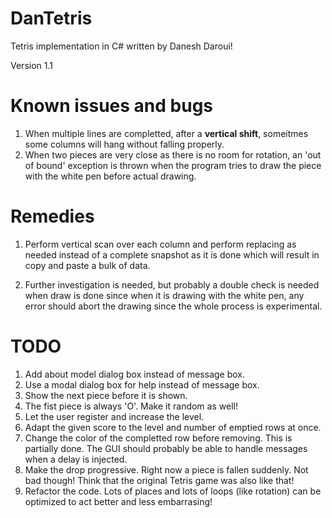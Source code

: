 # DanTetris

Tetris implementation in C# written by Danesh Daroui!

Version 1.1

# Known issues and bugs

1. When multiple lines are completted, after a **vertical shift**, someitmes some
   columns will hang without falling properly.
2. When two pieces are very close as there is no room for rotation, an 'out of
   bound' exception is thrown when the program tries to draw the piece with the
   white pen before actual drawing.

# Remedies

1. Perform vertical scan over each column and perform replacing as needed
   instead of a complete snapshot as it is done which will result in copy and
   paste a bulk of data.

2. Further investigation is needed, but probably a double check is needed when
   draw is done since when it is drawing with the white pen, any error should
   abort the drawing since the whole process is experimental.

# TODO

1. Add about model dialog box instead of message box.
2. Use a modal dialog box for help instead of message box.
3. Show the next piece before it is shown.
4. The fist piece is always 'O'. Make it random as well!
5. Let the user register and increase the level.
6. Adapt the given score to the level and number of emptied rows at once.
7. Change the color of the completted row before removing. This is partially
   done. The GUI should probably be able to handle messages when a delay is
   injected.
8. Make the drop progressive. Right now a piece is fallen suddenly. Not bad
   though! Think that the original Tetris game was also like that!
9. Refactor the code. Lots of places and lots of loops (like rotation) can be
   optimized to act better and less embarrasing!
